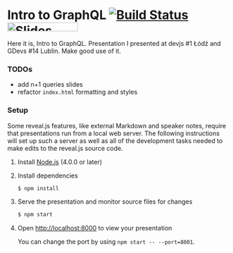 # Intro to GraphQL [![Build Status](https://travis-ci.org/hakimel/reveal.js.svg?branch=master)](https://travis-ci.org/hakimel/reveal.js) <a href="https://slides.com?ref=github"><img src="https://s3.amazonaws.com/static.slid.es/images/slides-github-banner-320x40.png?1" alt="Slides" width="160" height="20"></a>

Here it is, Intro to GraphQL. Presentation I presented at devjs #1 Łódź and GDevs #14 Lublin. Make good use of it.

### TODOs 

- add n+1 queries slides
- refactor `index.html` formatting and styles

### Setup

Some reveal.js features, like external Markdown and speaker notes, require that presentations run from a local web server. The following instructions will set up such a server as well as all of the development tasks needed to make edits to the reveal.js source code.

1. Install [Node.js](http://nodejs.org/) (4.0.0 or later)

2. Install dependencies
   ```sh
   $ npm install
   ```

3. Serve the presentation and monitor source files for changes
   ```sh
   $ npm start
   ```

4. Open <http://localhost:8000> to view your presentation

   You can change the port by using `npm start -- --port=8001`.
